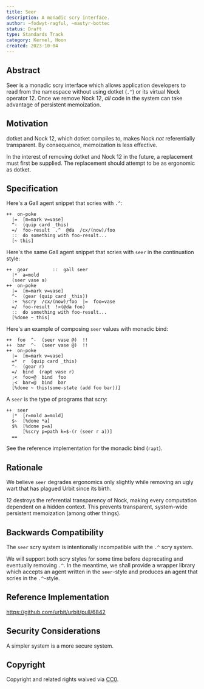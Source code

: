 ```yaml
---
title: Seer
description: A monadic scry interface.
author: ~fodwyt-ragful, ~mastyr-bottec
status: Draft
type: Standards Track
category: Kernel, Hoon
created: 2023-10-04
---
```


## Abstract

Seer is a monadic scry interface which allows application developers to
read from the namespace without using dotket (`.^`) or its virtual
Nock operator 12. Once we remove Nock 12, _all_ code in the system
can take advantage of persistent memoization.

## Motivation

dotket and Nock 12, which dotket compiles to, makes Nock _not_ referentially
transparent. By consequence, memoization is less effective.

In the interest of removing dotket and Nock 12 in the future, a replacement must
first be supplied. The replacement should attempt to be as ergonomic as dotket.

## Specification

Here's a Gall agent snippet that scries with `.^`:
```hoon
++  on-poke
  |=  [m=mark v=vase]
  ^-  (quip card _this)
  =/  foo-result  .^  @da  /cx/(now)/foo
  ::  do something with foo-result...
  [~ this]
```

Here's the same Gall agent snippet that scries with `seer` in the
continuation style:
```hoon
++  gear         ::  gall seer
  |*  a=mold
  (seer vase a)
++  on-poke
  |=  [m=mark v=vase]
  ^-  (gear (quip card _this))
  :+  %scry  /cx/(now)/foo  |=  foo=vase
  =/  foo-result  !>(@da foo)
  ::  do something with foo-result...
  [%done ~ this]
```

Here's an example of composing `seer` values with monadic bind:
```hoon
++  foo  ^-  (seer vase @)  !!
++  bar  ^-  (seer vase @)  !!
++  on-poke
  |=  [m=mark v=vase]
  =*  r  (quip card _this)
  ^-  (gear r)
  =/  bind  (rapt vase r)
  ;<  foo=@  bind  foo
  ;<  bar=@  bind  bar
  [%done ~ this(some-state (add foo bar))]
```

A `seer` is the type of programs that scry:
```hoon
++  seer
  |*  [r=mold a=mold]
  $~  [%done *a]
  $%  [%done p=a]
      [%scry p=path k=$-(r (seer r a))]
  ==
```

See the reference implementation for the monadic bind (`rapt`).

## Rationale

We believe `seer` degrades ergonomics only slightly while removing an ugly
wart that has plagued Urbit since its birth.

12 destroys the referential transparency of Nock, making every computation
dependent on a hidden context. This prevents transparent, system-wide
persistent memoization (among other things).

## Backwards Compatibility

The `seer` scry system is intentionally incompatible with the `.^` scry system.

We will support both scry styles for some time before deprecating and eventually
removing `.^`. In the meantime, we shall provide a wrapper library which accepts
an agent written in the `seer`-style and produces an agent that scries in the
`.^`-style.

## Reference Implementation

https://github.com/urbit/urbit/pull/6842

## Security Considerations

A simpler system is a more secure system.

## Copyright

Copyright and related rights waived via [CC0](../LICENSE.md).
